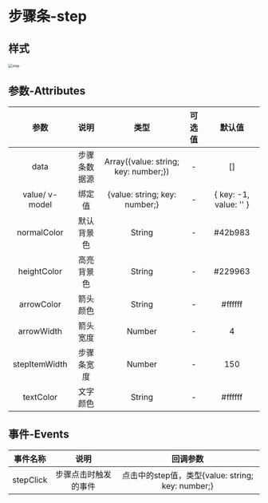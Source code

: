 # 步骤条-step

## 样式

<img src="https://media.giphy.com/media/iGk9UP4J9rhQsKjuWy/giphy.gif" alt="step" style="zoom:50%;" />

## 参数-Attributes

|      参数      |     说明     |                 类型                 | 可选值 |         默认值         |
| :------------: | :----------: | :----------------------------------: | :----: | :--------------------: |
|      data      | 步骤条数据源 | Array({value: string; key: number;}) |   -    |           []           |
| value/ v-model |    绑定值    |    {value: string; key: number;}     |   -    | { key: -1, value: '' } |
|  normalColor   |  默认背景色  |                String                |   -    |        #42b983         |
|  heightColor   |  高亮背景色  |                String                |   -    |        #229963         |
|   arrowColor   |   箭头颜色   |                String                |   -    |        #ffffff         |
|   arrowWidth   |   箭头宽度   |                Number                |   -    |           4            |
| stepItemWidth  |  步骤条宽度  |                Number                |   -    |          150           |
|   textColor    |   文字颜色   |                String                |   -    |        #ffffff         |



## 事件-Events

| 事件名称  |         说明         |                     回调参数                      |
| :-------: | :------------------: | :-----------------------------------------------: |
| stepClick | 步骤点击时触发的事件 | 点击中的step值，类型{value: string; key: number;} |


